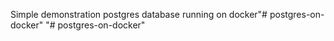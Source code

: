 Simple demonstration postgres database running on docker"# postgres-on-docker" 
"# postgres-on-docker" 
